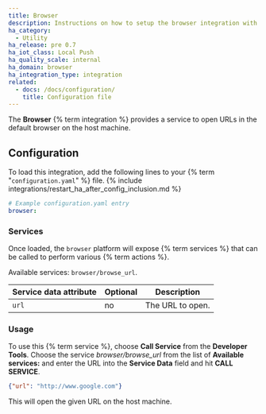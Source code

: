 ```yaml
---
title: Browser
description: Instructions on how to setup the browser integration with Home Assistant.
ha_category:
  - Utility
ha_release: pre 0.7
ha_iot_class: Local Push
ha_quality_scale: internal
ha_domain: browser
ha_integration_type: integration
related:
  - docs: /docs/configuration/
    title: Configuration file
---
```


The **Browser** {% term integration %} provides a service to open URLs in the default browser on the host machine.

## Configuration

To load this integration, add the following lines to your {% term "`configuration.yaml`" %} file.
{% include integrations/restart_ha_after_config_inclusion.md %}

```yaml
# Example configuration.yaml entry
browser:
```

### Services

Once loaded, the `browser` platform will expose {% term services %} that can be called to perform various {% term actions %}.

Available services: `browser/browse_url`.

| Service data attribute | Optional | Description      |
| ---------------------- | -------- | ---------------- |
| `url`                  | no       | The URL to open. |

### Usage

To use this {% term service %}, choose **Call Service** from the **Developer Tools**. Choose the service *browser/browse_url* from the list of **Available services:** and enter the URL into the **Service Data** field and hit **CALL SERVICE**.

```json
{"url": "http://www.google.com"}
```

This will open the given URL on the host machine.
